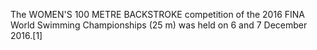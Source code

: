 The WOMEN'S 100 METRE BACKSTROKE competition of the 2016 FINA World Swimming Championships (25 m) was held on 6 and 7 December 2016.[1]
